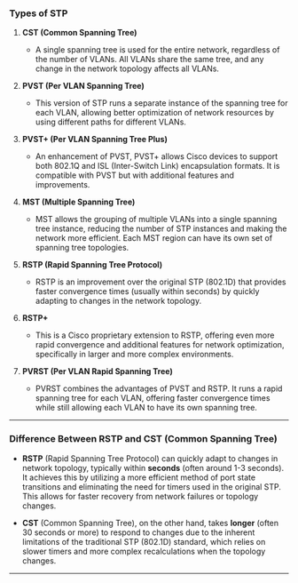 ### **Types of STP**

1. **CST (Common Spanning Tree)**
    
    - A single spanning tree is used for the entire network, regardless of the number of VLANs. All VLANs share the same tree, and any change in the network topology affects all VLANs.
2. **PVST (Per VLAN Spanning Tree)**
    
    - This version of STP runs a separate instance of the spanning tree for each VLAN, allowing better optimization of network resources by using different paths for different VLANs.
3. **PVST+ (Per VLAN Spanning Tree Plus)**
    
    - An enhancement of PVST, PVST+ allows Cisco devices to support both 802.1Q and ISL (Inter-Switch Link) encapsulation formats. It is compatible with PVST but with additional features and improvements.
4. **MST (Multiple Spanning Tree)**
    
    - MST allows the grouping of multiple VLANs into a single spanning tree instance, reducing the number of STP instances and making the network more efficient. Each MST region can have its own set of spanning tree topologies.
5. **RSTP (Rapid Spanning Tree Protocol)**
    
    - RSTP is an improvement over the original STP (802.1D) that provides faster convergence times (usually within seconds) by quickly adapting to changes in the network topology.
6. **RSTP+**
    
    - This is a Cisco proprietary extension to RSTP, offering even more rapid convergence and additional features for network optimization, specifically in larger and more complex environments.
7. **PVRST (Per VLAN Rapid Spanning Tree)**
    
    - PVRST combines the advantages of PVST and RSTP. It runs a rapid spanning tree for each VLAN, offering faster convergence times while still allowing each VLAN to have its own spanning tree.

---

### **Difference Between RSTP and CST (Common Spanning Tree)**

- **RSTP** (Rapid Spanning Tree Protocol) can quickly adapt to changes in network topology, typically within **seconds** (often around 1-3 seconds). It achieves this by utilizing a more efficient method of port state transitions and eliminating the need for timers used in the original STP. This allows for faster recovery from network failures or topology changes.
    
- **CST** (Common Spanning Tree), on the other hand, takes **longer** (often 30 seconds or more) to respond to changes due to the inherent limitations of the traditional STP (802.1D) standard, which relies on slower timers and more complex recalculations when the topology changes.
    

---